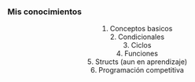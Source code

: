 ### Mis conocimientos

<div style="text-align: center; list-style-position: inside;">

1. Conceptos basicos
2. Condicionales
3. Ciclos
4. Funciones
5. Structs (aun en aprendizaje)
6. Programación competitiva

</div>